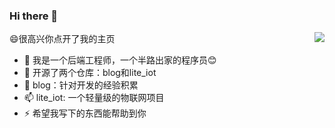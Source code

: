 ### Hi there 👋
<img align="right" src="https://github-readme-stats.vercel.app/api?username=jorgen-zhao&show_icons=true&icon_color=CE1D2D&text_color=718096&bg_color=ffffff&hide_title=true" />

😄很高兴你点开了我的主页

- 🔭 我是一个后端工程师，一个半路出家的程序员:blush:
- 🌱 开源了两个仓库：blog和lite_iot
- 👯 blog：针对开发的经验积累
- 📫 lite_iot: 一个轻量级的物联网项目
- ⚡ 希望我写下的东西能帮助到你

<!--
**jorgen-zhao/jorgen-zhao** is a ✨ _special_ ✨ repository because its `README.md` (this file) appears on your GitHub profile.

Here are some ideas to get you started:

- 🔭 I’m currently working on ...
- 🌱 I’m currently learning ...
- 👯 I’m looking to collaborate on ...
- 🤔 I’m looking for help with ...
- 💬 Ask me about ...
- 📫 How to reach me: ...
- 😄 Pronouns: ...
- ⚡ Fun fact: ...
-->
